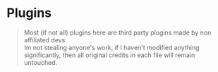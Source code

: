 # Plugins
> Most (if not all) plugins here are third party plugins made by non affiliated devs \
> Im not stealing anyone's work, if I haven't modified anything significantly, then all original credits in each file will remain untouched.

